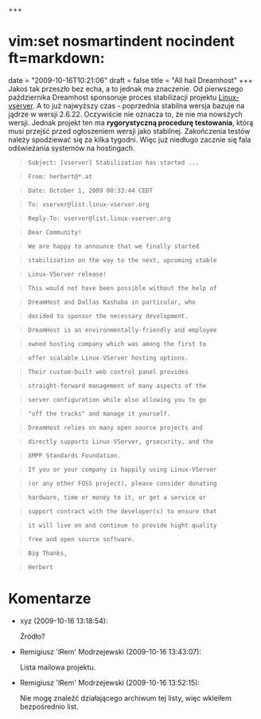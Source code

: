 +++
# vim:set nosmartindent nocindent ft=markdown:
date = "2009-10-16T10:21:06"
draft = false
title = "All hail Dreamhost"
+++
Jakoś tak przeszło bez echa, a to jednak ma znaczenie. Od pierwszego
października Dreamhost sponsoruje proces stabilizacji projektu [Linux-
vserver](http://linux-vserver.org). A to już najwyższy czas - poprzednia
stabilna wersja bazuje na jądrze w wersji 2.6.22. Oczywiście nie oznacza to,
że nie ma nowszych wersji. Jednak projekt ten ma **rygorystyczną procedurę
testowania**, którą musi przejść przed ogłoszeniem wersji jako stabilnej.
Zakończenia testów należy spodziewać się za kilka tygodni. Więc już niedługo
zacznie się fala odświeżania systemów na hostingach.

>

>

>     Subject: [vserver] Stabilization has started ...

>     From: herbert@*.at

>     Date: October 1, 2009 00:33:44 CEDT

>     To: vserver@list.linux-vserver.org

>     Reply-To: vserver@list.linux-vserver.org

>

>

>     Dear Community!

>

>     We are happy to announce that we finally started

>     stabilization on the way to the next, upcoming stable

>     Linux-VServer release!

>

>     This would not have been possible without the help of

>     DreamHost and Dallas Kashuba in particular, who

>     decided to sponsor the necessary development.

>

>     DreamHost is an environmentally-friendly and employee

>     owned hosting company which was among the first to

>     offer scalable Linux-VServer hosting options.

>

>     Their custom-built web control panel provides

>     straight-forward management of many aspects of the

>     server configuration while also allowing you to go

>     "off the tracks" and manage it yourself.

>

>     DreamHost relies on many open source projects and

>     directly supports Linux-VServer, grsecurity, and the

>     XMPP Standards Foundation.

>

>     If you or your company is happily using Linux-VServer

>     (or any other FOSS project), please consider donating

>     hardware, time or money to it, or get a service or

>     support contract with the developer(s) to ensure that

>     it will live on and continue to provide hight quality

>     free and open source software.

>

>     Big Thanks,

>     Herbert

>  

# Komentarze

* xyz (2009-10-16 13:18:54): <p>Źródło?</p>
* Remigiusz 'lRem' Modrzejewski (2009-10-16 13:43:07): <p>Lista mailowa
  projektu.</p>
* Remigiusz 'lRem' Modrzejewski (2009-10-16 13:52:15): <p>Nie mogę znaleźć
  działającego archiwum tej listy, więc wkleiłem bezpośrednio list.</p>
